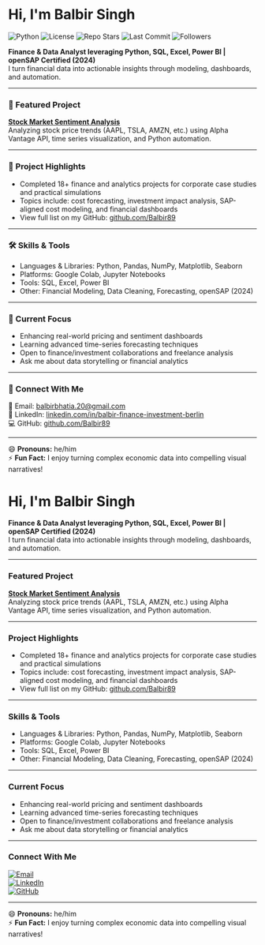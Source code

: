 # Hi, I'm Balbir Singh

![Python](https://img.shields.io/badge/python-3.7%2B-blue) 
![License](https://img.shields.io/badge/license-MIT-green) 
![Repo Stars](https://img.shields.io/github/stars/Balbir89/stock-market-sentiment-analysis?style=social)
![Last Commit](https://img.shields.io/github/last-commit/Balbir89/stock-market-sentiment-analysis)
![Followers](https://img.shields.io/github/followers/Balbir89?label=Follow&style=social)

**Finance & Data Analyst leveraging Python, SQL, Excel, Power BI | openSAP Certified (2024)**  
I turn financial data into actionable insights through modeling, dashboards, and automation.

---

### 🌟 Featured Project  
**[Stock Market Sentiment Analysis](https://github.com/Balbir89/stock-market-sentiment-analysis)**  
Analyzing stock price trends (AAPL, TSLA, AMZN, etc.) using Alpha Vantage API, time series visualization, and Python automation.

---

### 🚀 Project Highlights  
- Completed 18+ finance and analytics projects for corporate case studies and practical simulations  
- Topics include: cost forecasting, investment impact analysis, SAP-aligned cost modeling, and financial dashboards  
- View full list on my GitHub: [github.com/Balbir89](https://github.com/Balbir89)

---

### 🛠️ Skills & Tools  
- Languages & Libraries: Python, Pandas, NumPy, Matplotlib, Seaborn  
- Platforms: Google Colab, Jupyter Notebooks  
- Tools: SQL, Excel, Power BI  
- Other: Financial Modeling, Data Cleaning, Forecasting, openSAP (2024)

---

### 🎯 Current Focus  
- Enhancing real-world pricing and sentiment dashboards  
- Learning advanced time-series forecasting techniques  
- Open to finance/investment collaborations and freelance analysis  
- Ask me about data storytelling or financial analytics

---

### 🤝 Connect With Me  
📧 Email: [balbirbhatia.20@gmail.com](mailto:balbirbhatia.20@gmail.com)  
🔗 LinkedIn: [linkedin.com/in/balbir-finance-investment-berlin](https://www.linkedin.com/in/balbir-finance-investment-berlin/)  
💻 GitHub: [github.com/Balbir89](https://github.com/Balbir89)

---

😄 **Pronouns:** he/him  
⚡ **Fun Fact:** I enjoy turning complex economic data into compelling visual narratives!







# Hi, I'm Balbir Singh

**Finance & Data Analyst leveraging Python, SQL, Excel, Power BI | openSAP Certified (2024)**  
I turn financial data into actionable insights through modeling, dashboards, and automation.

---

### Featured Project  
**[Stock Market Sentiment Analysis](https://github.com/Balbir89/stock-market-sentiment-analysis)**  
Analyzing stock price trends (AAPL, TSLA, AMZN, etc.) using Alpha Vantage API, time series visualization, and Python automation.

---

### Project Highlights  
- Completed 18+ finance and analytics projects for corporate case studies and practical simulations  
- Topics include: cost forecasting, investment impact analysis, SAP-aligned cost modeling, and financial dashboards  
- View full list on my GitHub: [github.com/Balbir89](https://github.com/Balbir89)

---

### Skills & Tools  
- Languages & Libraries: Python, Pandas, NumPy, Matplotlib, Seaborn  
- Platforms: Google Colab, Jupyter Notebooks  
- Tools: SQL, Excel, Power BI  
- Other: Financial Modeling, Data Cleaning, Forecasting, openSAP (2024)

---

### Current Focus  
- Enhancing real-world pricing and sentiment dashboards  
- Learning advanced time-series forecasting techniques  
- Open to finance/investment collaborations and freelance analysis  
- Ask me about data storytelling or financial analytics

---

### Connect With Me

[![Email](https://img.shields.io/badge/Email-balbirbhatia.20@gmail.com-red?style=flat-square&logo=gmail)](mailto:balbirbhatia.20@gmail.com)  
[![LinkedIn](https://img.shields.io/badge/LinkedIn-Balbir_Singh-blue?style=flat-square&logo=linkedin)](https://www.linkedin.com/in/balbir-finance-investment-berlin/)  
[![GitHub](https://img.shields.io/badge/GitHub-Balbir89-black?style=flat-square&logo=github)](https://github.com/Balbir89)


---

😄 **Pronouns:** he/him  
⚡ **Fun Fact:** I enjoy turning complex economic data into compelling visual narratives!


